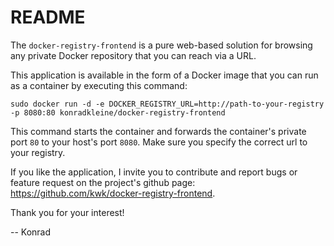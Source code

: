 README
======

The `docker-registry-frontend` is a pure web-based solution for browsing any private Docker repository that you can reach via a URL.

This application is available in the form of a Docker image that you can run as a container by executing this command:

    sudo docker run -d -e DOCKER_REGISTRY_URL=http://path-to-your-registry -p 8080:80 konradkleine/docker-registry-frontend

This command starts the container and forwards the container's private port `80` to your host's port `8080`. Make sure you specify the correct url to your registry.

If you like the application, I invite you to contribute and report bugs or feature request on the project's github page: https://github.com/kwk/docker-registry-frontend.

Thank you for your interest!

 -- Konrad

